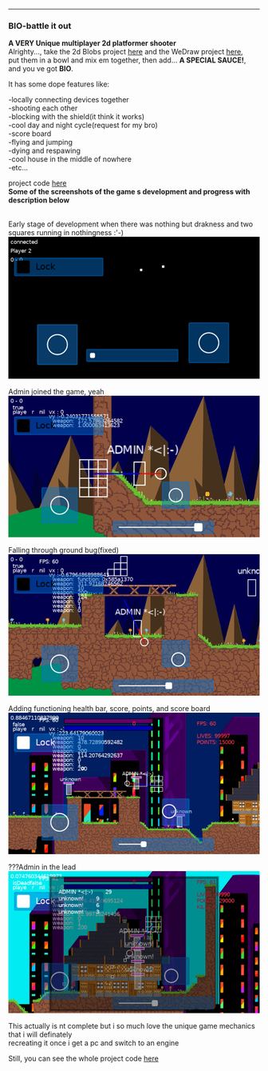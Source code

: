 ---

### BIO-battle it out


**A VERY Unique multiplayer 2d platformer shooter**  
Alrighty..., take the 2d Blobs project [here](/2dBlobs_page) and the WeDraw project [here](/WeDraw_page),  
put them in a bowl and mix em together, then add... **A SPECIAL SAUCE!**,  
and you ve got **BIO**.  

It has some dope features like:  

-locally connecting devices together  
-shooting each other  
-blocking with the shield(it think it works)  
-cool day and night cycle(request for my bro)  
-score board  
-flying and jumping  
-dying and respawing  
-cool house in the middle of nowhere  
-etc...  



project code [here](https://github.com/Rocket-007/BIO-Battle-It-Out)<br>
<b>Some of the screenshots of the game s development and progress with description below</b>  
<br>



Early stage of development when there was nothing but drakness and two squares running in nothingness :'-) <br>
![alt text](https://github.com/Rocket-007/Rocket-007.github.io/blob/master/images/BIO_IMG/bio_img0.1.png)<br>


Admin joined the game, yeah<br>
![alt text](https://github.com/Rocket-007/Rocket-007.github.io/blob/master/images/BIO_IMG/bio_img1.png)<br>


Falling through ground bug(fixed)<br>
![alt text](https://github.com/Rocket-007/Rocket-007.github.io/blob/master/images/BIO_IMG/bio_img3.png)<br>


Adding functioning health bar, score, points, and score board<br>
![alt text](https://github.com/Rocket-007/Rocket-007.github.io/blob/master/images/BIO_IMG/bio_img6.png)<br>


???Admin in the lead<br>
![alt text](https://github.com/Rocket-007/Rocket-007.github.io/blob/master/images/BIO_IMG/bio_img8.png)<br>




This actually is nt complete but i so much love the unique game mechanics that i will definately  
recreating it once i get a pc and switch to an engine  

Still, you can see the whole project code [here](https://github.com/Rocket-007/BIO-Battle-It-Out)
